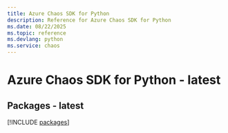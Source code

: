 ```yaml
---
title: Azure Chaos SDK for Python
description: Reference for Azure Chaos SDK for Python
ms.date: 08/22/2025
ms.topic: reference
ms.devlang: python
ms.service: chaos
---
```

# Azure Chaos SDK for Python - latest
## Packages - latest
[!INCLUDE [packages](chaos-index.md)]